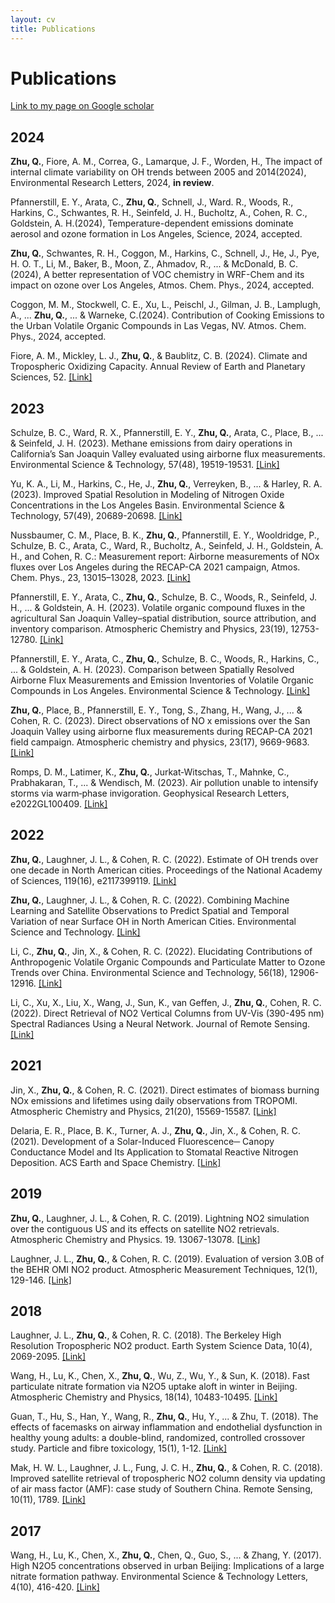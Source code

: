 ```yaml
---
layout: cv
title: Publications
---
```


# Publications

[Link to my page on Google scholar](https://scholar.google.com/citations?user=f80mfnEAAAAJ&hl=en)

## 2024

**Zhu, Q.**, Fiore, A. M., Correa, G., Lamarque, J. F., Worden, H., The impact of internal climate variability on OH trends between 2005 and 2014(2024), Environmental Research Letters, 2024, **in review**.

Pfannerstill, E. Y., Arata, C., **Zhu, Q.**, Schnell, J., Ward. R., Woods, R., Harkins, C., Schwantes, R. H., Seinfeld, J. H., Bucholtz, A., Cohen, R. C., Goldstein, A. H.(2024), Temperature-dependent emissions dominate aerosol and ozone formation in Los Angeles, Science, 2024, accepted.

**Zhu, Q.**, Schwantes, R. H., Coggon, M., Harkins, C., Schnell, J., He, J., Pye, H. O. T., Li, M., Baker, B., Moon, Z., Ahmadov, R., ... & McDonald, B. C.(2024), A better representation of VOC chemistry in WRF-Chem and its impact on ozone over Los Angeles, Atmos. Chem. Phys., 2024, accepted.

Coggon, M. M., Stockwell, C. E., Xu, L., Peischl, J., Gilman, J. B., Lamplugh, A., ... **Zhu, Q.**, ... & Warneke, C.(2024). Contribution of Cooking Emissions to the Urban Volatile Organic Compounds in Las Vegas, NV. Atmos. Chem. Phys., 2024, accepted.

Fiore, A. M., Mickley, L. J., **Zhu, Q.**, & Baublitz, C. B. (2024). Climate and Tropospheric Oxidizing Capacity. Annual Review of Earth and Planetary Sciences, 52. [[Link]](https://www.annualreviews.org/content/journals/10.1146/annurev-earth-032320-090307)

## 2023

Schulze, B. C., Ward, R. X., Pfannerstill, E. Y., **Zhu, Q.**, Arata, C., Place, B., ... & Seinfeld, J. H. (2023). Methane emissions from dairy operations in California’s San Joaquin Valley evaluated using airborne flux measurements. Environmental Science & Technology, 57(48), 19519-19531. [[Link]](https://pubs.acs.org/doi/10.1021/acs.est.3c03940)

Yu, K. A., Li, M., Harkins, C., He, J., **Zhu, Q.**, Verreyken, B., ... & Harley, R. A. (2023). Improved Spatial Resolution in Modeling of Nitrogen Oxide Concentrations in the Los Angeles Basin. Environmental Science & Technology, 57(49), 20689-20698. [[Link]](https://pubs.acs.org/doi/10.1021/acs.est.3c06158)

Nussbaumer, C. M., Place, B. K., **Zhu, Q.**, Pfannerstill, E. Y., Wooldridge, P., Schulze, B. C., Arata, C., Ward, R., Bucholtz, A., Seinfeld, J. H., Goldstein, A. H., and Cohen, R. C.: Measurement report: Airborne measurements of NOx fluxes over Los Angeles during the RECAP-CA 2021 campaign, Atmos. Chem. Phys., 23, 13015–13028, 2023. [[Link]](https://acp.copernicus.org/articles/23/13015/2023/)

Pfannerstill, E. Y., Arata, C., **Zhu, Q.**, Schulze, B. C., Woods, R., Seinfeld, J. H., ... & Goldstein, A. H. (2023). Volatile organic compound fluxes in the agricultural San Joaquin Valley–spatial distribution, source attribution, and inventory comparison. Atmospheric Chemistry and Physics, 23(19), 12753-12780. [[Link]](https://acp.copernicus.org/articles/23/12753/2023/)

Pfannerstill, E. Y., Arata, C., **Zhu, Q.**, Schulze, B. C., Woods, R., Harkins, C., ... & Goldstein, A. H. (2023). Comparison between Spatially Resolved Airborne Flux Measurements and Emission Inventories of Volatile Organic Compounds in Los Angeles. Environmental Science & Technology. [[Link]](https://pubs.acs.org/doi/10.1021/acs.est.3c03162)

**Zhu, Q.**, Place, B., Pfannerstill, E. Y., Tong, S., Zhang, H., Wang, J., ... & Cohen, R. C. (2023). Direct observations of NO x emissions over the San Joaquin Valley using airborne flux measurements during RECAP-CA 2021 field campaign. Atmospheric chemistry and physics, 23(17), 9669-9683. [[Link]](https://acp.copernicus.org/articles/23/9669/2023/acp-23-9669-2023.html)

Romps, D. M., Latimer, K., **Zhu, Q.**, Jurkat‐Witschas, T., Mahnke, C., Prabhakaran, T., ... & Wendisch, M. (2023). Air pollution unable to intensify storms via warm‐phase invigoration. Geophysical Research Letters, e2022GL100409. [[Link]](https://agupubs.onlinelibrary.wiley.com/doi/full/10.1029/2022GL100409)

## 2022

**Zhu, Q.**, Laughner, J. L., & Cohen, R. C. (2022). Estimate of OH trends over one decade in North American cities. Proceedings of the National Academy of Sciences, 119(16), e2117399119. [[Link]](https://www.pnas.org/doi/10.1073/pnas.2117399119)

**Zhu, Q.**, Laughner, J. L., & Cohen, R. C. (2022). Combining Machine Learning and Satellite Observations to Predict Spatial and Temporal Variation of near Surface OH in North American Cities. Environmental Science and Technology. [[Link]](https://pubs.acs.org/doi/10.1021/acs.est.1c05636)

Li, C., **Zhu, Q.**, Jin, X., & Cohen, R. C. (2022). Elucidating Contributions of Anthropogenic Volatile Organic Compounds and Particulate Matter to Ozone Trends over China. Environmental Science and Technology, 56(18), 12906-12916. [[Link]](https://pubs.acs.org/doi/10.1021/acs.est.2c03315)

Li, C., Xu, X., Liu, X., Wang, J., Sun, K., van Geffen, J., **Zhu, Q.**, Cohen, R. C. (2022). Direct Retrieval of NO2 Vertical Columns from UV-Vis (390-495 nm) Spectral Radiances Using a Neural Network. Journal of Remote Sensing. [[Link]](https://spj.science.org/doi/10.34133/2022/9817134)

## 2021

Jin, X., **Zhu, Q.**, & Cohen, R. C. (2021). Direct estimates of biomass burning NOx emissions and lifetimes using daily observations from TROPOMI. Atmospheric Chemistry and Physics, 21(20), 15569-15587. [[Link]](https://acp.copernicus.org/articles/21/15569/2021/acp-21-15569-2021-discussion.html)

Delaria, E. R., Place, B. K., Turner, A. J., **Zhu, Q.**, Jin, X., & Cohen, R. C. (2021). Development of a Solar-Induced Fluorescence─ Canopy Conductance Model and Its Application to Stomatal Reactive Nitrogen Deposition. ACS Earth and Space Chemistry. [[Link]](https://pubs.acs.org/doi/10.1021/acsearthspacechem.1c00260)

## 2019

**Zhu, Q.**, Laughner, J. L., & Cohen, R. C. (2019). Lightning NO2 simulation over the contiguous US and its effects on satellite NO2 retrievals. Atmospheric Chemistry and Physics. 19. 13067-13078. [[Link]](https://acp.copernicus.org/articles/19/13067/2019/)

Laughner, J. L., **Zhu, Q.**, & Cohen, R. C. (2019). Evaluation of version 3.0B of the BEHR OMI NO2 product. Atmospheric Measurement Techniques, 12(1), 129-146. [[Link]](https://amt.copernicus.org/articles/12/129/2019/)

## 2018

Laughner, J. L., **Zhu, Q.**, & Cohen, R. C. (2018). The Berkeley High Resolution Tropospheric NO2 product. Earth System Science Data, 10(4), 2069-2095. [[Link]](https://essd.copernicus.org/articles/10/2069/2018/)

Wang, H., Lu, K., Chen, X., **Zhu, Q.**, Wu, Z., Wu, Y., & Sun, K. (2018). Fast particulate nitrate formation via N2O5 uptake aloft in winter in Beijing. Atmospheric Chemistry and Physics, 18(14), 10483-10495. [[Link]](https://acp.copernicus.org/articles/18/10483/2018/)

Guan, T., Hu, S., Han, Y., Wang, R., **Zhu, Q.**, Hu, Y., ... & Zhu, T. (2018). The effects of facemasks on airway inflammation and endothelial dysfunction in healthy young adults: a double-blind, randomized, controlled crossover study. Particle and fibre toxicology, 15(1), 1-12. [[Link]](https://particleandfibretoxicology.biomedcentral.com/articles/10.1186/s12989-018-0266-0#:~:text=Conclusions,term%20remains%20to%20be%20determined.)

Mak, H. W. L., Laughner, J. L., Fung, J. C. H., **Zhu, Q.**, & Cohen, R. C. (2018). Improved satellite retrieval of tropospheric NO2 column density via updating of air mass factor (AMF): case study of Southern China. Remote Sensing, 10(11), 1789. [[Link]](https://www.mdpi.com/2072-4292/10/11/1789)

## 2017

Wang, H., Lu, K., Chen, X., **Zhu, Q.**, Chen, Q., Guo, S., ... & Zhang, Y. (2017). High N2O5 concentrations observed in urban Beijing: Implications of a large nitrate formation pathway. Environmental Science & Technology Letters, 4(10), 416-420. [[Link]](https://pubs.acs.org/doi/10.1021/acs.estlett.7b00341)

